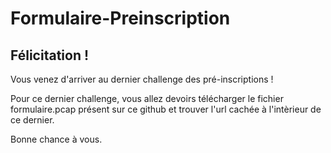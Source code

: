 # Formulaire-Preinscription

## Félicitation !

Vous venez d'arriver au dernier challenge des pré-inscriptions !

Pour ce dernier challenge, vous allez devoirs télécharger le fichier formulaire.pcap présent sur ce github et trouver l'url cachée à l'intèrieur de ce dernier.

Bonne chance à vous.
